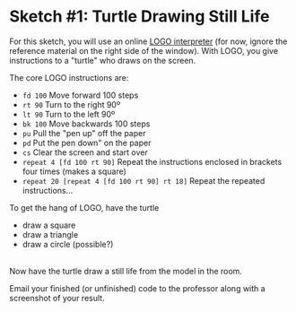 # Sketch #1: Turtle Drawing Still Life

For this sketch, you will use an online [LOGO interpreter](https://www.calormen.com/jslogo/) (for now, ignore the reference material on the right side of the window). With LOGO, you give instructions to a "turtle" who draws on the screen.

The core LOGO instructions are:
- `fd 100`    Move forward 100 steps
- `rt 90`     Turn to the right 90º
- `lt 90`     Turn to the left 90º
- `bk 100`    Move backwards 100 steps
- `pu`        Pull the "pen up" off the paper
- `pd`        Put the pen down" on the paper
- `cs`        Clear the screen and start over
- `repeat 4 [fd 100 rt 90]`   Repeat the instructions enclosed in brackets four times (makes a square)
- `repeat 20 [repeat 4 [fd 100 rt 90] rt 18]`   Repeat the repeated instructions...

To get the hang of LOGO, have the turtle
- draw a square
- draw a triangle
- draw a circle (possible?)

\
Now have the turtle draw a still life from the model in the room.

Email your finished (or unfinished) code to the professor along with a screenshot of your result.

